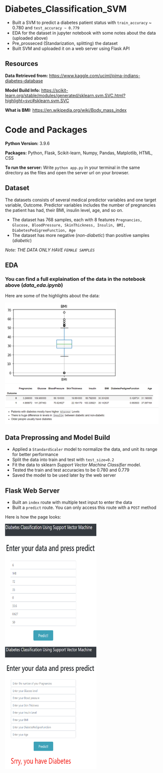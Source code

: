 # Diabetes_Classification_SVM
* Built a SVM to predict a diabetes patient status with ```train_accuracy``` ~ 0.780 and ```test_accuracy ~ 0.779```
* EDA for the dataset in jupyter notebook with some notes about the data (uploaded above)
* Pre_prosseced (Standarization, splitting) the dataset 
* Built SVM and uploaded it on a web server using Flask API

## Resources
**Data Retrieved from:** https://www.kaggle.com/uciml/pima-indians-diabetes-database

**Model Build Info:** https://scikit-learn.org/stable/modules/generated/sklearn.svm.SVC.html?highlight=svc#sklearn.svm.SVC

**What is BMI:** https://en.wikipedia.org/wiki/Body_mass_index

# Code and Packages
**Python Version:** 3.9.6

**Packages:** Python, Flask, Scikit-learn, Numpy, Pandas, Matplotlib, HTML, CSS 

**To run the server:** Write ```python app.py``` in your terminal in the same directory as the files and open the server url on your browser.


## Dataset
The datasets consists of several medical predictor variables and one target variable, Outcome. Predictor variables includes the number of pregnancies the patient has had, their BMI, insulin level, age, and so on.

* The dataset has 768 samples, each with 8 features ```Pregnancies, Glucose, BloodPressure, SkinThickness, Insulin, BMI, DiabetesPedigreeFunction, Age```
* The dataset has more negative (*non-diabetic*) than positive samples (*diabetic*)

*Note: THE DATA ONLY HAVE ```FEMALE SAMPLES```*

## EDA 
### You can find a full explaination of the data in the notebook above (*data_eda.ipynb*)

Here are some of the highlights about the data:

![alt text](https://github.com/ahmedheakl/Diabetes_Classification_SVM/blob/main/BMI_boxplot.png "BoxPlot for BMI Values")
![alt text](https://github.com/ahmedheakl/Diabetes_Classification_SVM/blob/main/data_means_groupedby_target_vals.PNG "Mean of the dataset")

## Data Preprossing and Model Build
* Applied a ```StandardScaler``` model to normalize the data, and unit its range for better performance
* Split the data into train and test with ```test_size=0.2```
* Fit the data to sklearn *Support Vector Machine Classifier* model. 
* Tested the train and test accuracies to be 0.780 and 0.779
* Saved the model to be used later by the web server

## Flask Web Server
* Built an ```index``` route with multiple text input to enter the data
* Built a ```predict``` route. You can only access this route with a ```POST``` method

Here is how the page looks:

<p>
<img width="300" height="400" src="https://github.com/ahmedheakl/Diabetes_Classification_SVM/blob/main/website_data.PNG">
<img width="300" height="400" src="https://github.com/ahmedheakl/Diabetes_Classification_SVM/blob/main/yes_diabetes.PNG">
</p>


